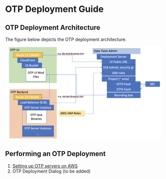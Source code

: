 # OTP Deployment Guide

## OTP Deployment Architecture

The figure below depicts the OTP deployment architecture.

![OTP Deployment Diagram](../img/otp-deployment-diagram.png)

## Performing an OTP Deployment

1. [Setting up OTP servers on AWS](./setting-up-aws-servers.md)
2. OTP Deployment Dialog (to be added)






